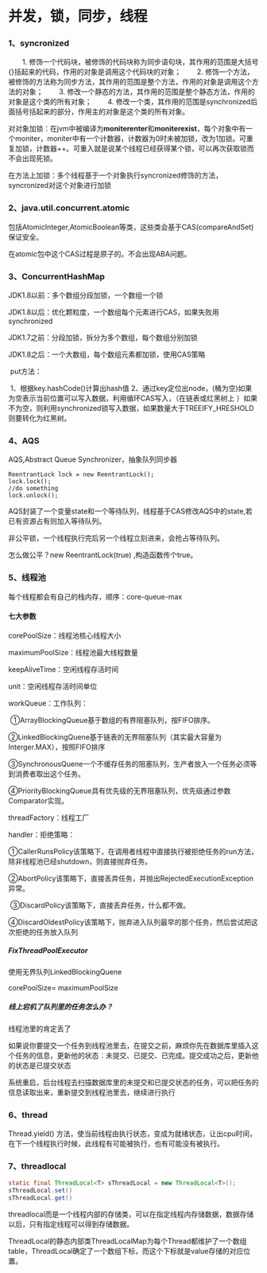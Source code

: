 # 并发，锁，同步，线程

### 1、syncronized

　　1. 修饰一个代码块，被修饰的代码块称为同步语句块，其作用的范围是大括号{}括起来的代码，作用的对象是调用这个代码块的对象； 
　　2. 修饰一个方法，被修饰的方法称为同步方法，其作用的范围是整个方法，作用的对象是调用这个方法的对象； 
　　3. 修改一个静态的方法，其作用的范围是整个静态方法，作用的对象是这个类的所有对象； 
　　4. 修改一个类，其作用的范围是synchronized后面括号括起来的部分，作用主的对象是这个类的所有对象。

对对象加锁：在jvm中被编译为**moniterenter**和**moniterexist**，每个对象中有一个moniter，moniter中有一个计数器，计数器为0时未被加锁，改为1加锁。可重复加锁，计数器++。可重入就是说某个线程已经获得某个锁，可以再次获取锁而不会出现死锁。

在方法上加锁：多个线程基于一个对象执行syncronized修饰的方法，syncronized对这个对象进行加锁

### 2、java.util.concurrent.atomic

包括AtomicInteger,AtomicBoolean等类，这些类会基于CAS(compareAndSet)保证安全。

在atomic包中这个CAS过程是原子的。不会出现ABA问题。

### 3、ConcurrentHashMap

JDK1.8以前：多个数组分段加锁，一个数组一个锁

JDK1.8以后：优化颗粒度，一个数组每个元素进行CAS，如果失败用synchronized

JDK1.7之前：分段加锁，拆分为多个数组，每个数组分别加锁

JDK1.8之后：一个大数组，每个数组元素都加锁，使用CAS策略

​	put方法：

​	1、根据key.hashCode()计算出hash值
​	2、通过key定位出node，(桶为空)如果为空表示当前位置可以写入数据，利用循环CAS写入，（在链表或红黑树上 ）如果不为空，则利用synchronized锁写入数据，如果数量大于TREEIFY_HRESHOLD	则要转化为红黑树。

### 4、AQS

AQS,Abstract Queue Synchronizer，抽象队列同步器

```
ReentrantLock lock = new ReentrantLock();
lock.lock();
//do something
lock.unlock();
```

AQS封装了一个变量state和一个等待队列，线程基于CAS修改AQS中的state,若已有资源占有则加入等待队列。

非公平锁，一个线程执行完后另一个线程立刻进来，会抢占等待队列。

怎么做公平？new ReentrantLock(true) ,构造函数传个true。

### 5、线程池

每个线程都会有自己的栈内存，顺序：core-queue-max

#### 七大参数

corePoolSize：线程池核心线程大小

maximumPoolSize：线程池最大线程数量

keepAliveTime：空闲线程存活时间

unit：空闲线程存活时间单位

workQueue：工作队列：

​		①ArrayBlockingQueue基于数组的有界阻塞队列，按FIFO排序。

​		②LinkedBlockingQuene基于链表的无界阻塞队列（其实最大容量为Interger.MAX），按照FIFO排序

​		③SynchronousQuene一个不缓存任务的阻塞队列，生产者放入一个任务必须等到消费者取出这个任务。

​		④PriorityBlockingQueue具有优先级的无界阻塞队列，优先级通过参数Comparator实现。

threadFactory：线程工厂

handler：拒绝策略：

​		①CallerRunsPolicy该策略下，在调用者线程中直接执行被拒绝任务的run方法，除非线程池已经shutdown，则直接抛弃任务。

​		②AbortPolicy该策略下，直接丢弃任务，并抛出RejectedExecutionException异常。

​		③DiscardPolicy该策略下，直接丢弃任务，什么都不做。

​		④DiscardOldestPolicy该策略下，抛弃进入队列最早的那个任务，然后尝试把这次拒绝的任务放入队列

#####  FixThreadPoolExecutor

使用无界队列LinkedBlockingQuene

corePoolSize= maximumPoolSize

##### 线上宕机了队列里的任务怎么办？

线程池里的肯定丢了

如果说你要提交一个任务到线程池里去，在提交之前，麻烦你先在数据库里插入这个任务的信息，更新他的状态︰未提交、已提交、已完成。提交成功之后，更新他的状态是已提交状态

系统重启，后台线程去扫描数据库里的未提交和已提交状态的任务，可以把任务的信息读取出来，重新提交到线程池里去，继续进行执行

### 6、thread

Thread.yield() 方法，使当前线程由执行状态，变成为就绪状态，让出cpu时间，在下一个线程执行时候，此线程有可能被执行，也有可能没有被执行。

### 7、threadlocal

```java
static final ThreadLocal<T> sThreadLocal = new ThreadLocal<T>();
sThreadLocal.set()
sThreadLocal.get()
```

threadlocal而是一个线程内部的存储类，可以在指定线程内存储数据，数据存储以后，只有指定线程可以得到存储数据。

ThreadLocal的静态内部类ThreadLocalMap为每个Thread都维护了一个数组table，ThreadLocal确定了一个数组下标，而这个下标就是value存储的对应位置。